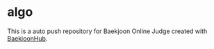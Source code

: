 # algo
This is a auto push repository for Baekjoon Online Judge created with [BaekjoonHub](https://github.com/BaekjoonHub/BaekjoonHub).
